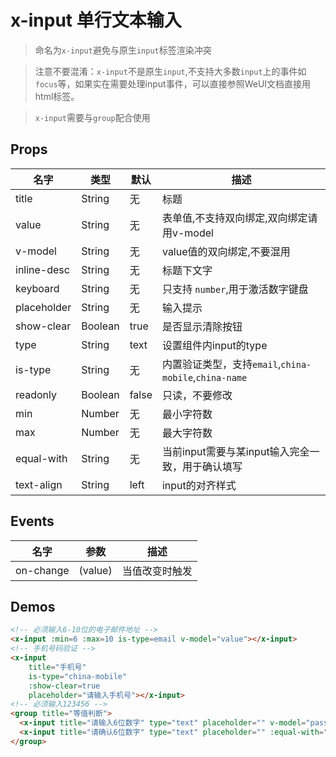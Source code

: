 # x-input 单行文本输入

> 命名为`x-input`避免与原生`input`标签渲染冲突

> 注意不要混淆：`x-input`不是原生`input`,不支持大多数`input`上的事件如`focus`等，如果实在需要处理input事件，可以直接参照WeUI文档直接用html标签。

> `x-input`需要与`group`配合使用


## Props

| 名字 | 类型 | 默认 | 描述 |
|-----|-----|-----|-----|
| title | String | 无 | 标题 |
| value | String | 无 | 表单值,不支持双向绑定,双向绑定请用v-model |
| v-model|String | 无 | value值的双向绑定,不要混用 |
| inline-desc | String | 无 | 标题下文字 |
| keyboard | String | 无 | 只支持 `number`,用于激活数字键盘 |
| placeholder | String | 无 | 输入提示 |
| show-clear | Boolean | true | 是否显示清除按钮 |
| type | String | text | 设置组件内input的type |
| is-type | String | 无 | 内置验证类型，支持`email`,`china-mobile`,`china-name` | 
| readonly | Boolean | false | 只读，不要修改 |
| min | Number | 无 | 最小字符数 |
| max | Number | 无 | 最大字符数 |
| equal-with | String | 无 | 当前input需要与某input输入完全一致，用于确认填写 |
| text-align | String | left | input的对齐样式 |

## Events


| 名字 | 参数  | 描述 |
|-----|-----|-----|
| on-change | (value) | 当值改变时触发 |


## Demos

``` html
<!-- 必须输入6-10位的电子邮件地址 -->
<x-input :min=6 :max=10 is-type=email v-model="value"></x-input>
<!-- 手机号码验证 -->
<x-input 
    title="手机号"
    is-type="china-mobile" 
    :show-clear=true 
    placeholder="请输入手机号"></x-input>
<!-- 必须输入123456 -->
<group title="等值判断">
  <x-input title="请输入6位数字" type="text" placeholder="" v-model="password" :min="6" :max="6" @on-change="change"></x-input>
  <x-input title="请确认6位数字" type="text" placeholder="" :equal-with="password"></x-input>
</group>
```
